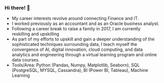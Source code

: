 ### Hi there! 👋

- My career interests revolve around connecting Finance and IT. 
- I worked previously as an accountant and as an Oracle business analyst.
- Following a career break to raise a family in 2017, I am currently reskilling and upskilling
- As part of my efforts to upskill and gain a deeper understanding of the sophisticated techniques surrounding data, I teach myself the convergence of AI, digital innovation, cloud computing, and data analytics and engineering through a virtual learning program and online data courses.
- Tools/Area: Python (Pandas, Numpy, Matplotlib, Seaborn), SQL (PostgreSQL, MYSQL, Cassandra), BI (Power BI, Tableau), Machine Learning
